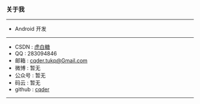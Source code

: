 ### 关于我
***
- Android 开发
***

- CSDN : [虎白糖](http://my.csdn.net/qq_36118959)
- QQ : 283094846
- 邮箱 : cqder.tukp@Gmail.com
- 微博 : 暂无
- 公众号 : 暂无
- 码云 : 暂无
- github : [cqder](https://github.com/cqder)

***
